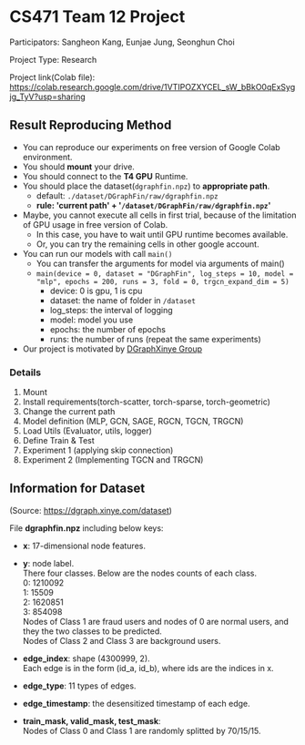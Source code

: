 # CS471 Team 12 Project
Participators: Sangheon Kang, Eunjae Jung, Seonghun Choi 

Project Type: Research 

Project link(Colab file): https://colab.research.google.com/drive/1VTIPOZXYCEL_sW_bBkO0qExSygjg_TyV?usp=sharing

## Result Reproducing Method 
* You can reproduce our experiments on free version of Google Colab environment.
* You should **mount** your drive.
* You should connect to the **T4 GPU** Runtime.
* You should place the dataset(`dgraphfin.npz`) to **appropriate path**. 
    * default: `./dataset/DGraphFin/raw/dgraphfin.npz`
    * **rule: 'current path' + '`/dataset/DGraphFin/raw/dgraphfin.npz`'**
* Maybe, you cannot execute all cells in first trial, because of the limitation of GPU usage in free version of Colab.
    * In this case, you have to wait until GPU runtime becomes available.
    * Or, you can try the remaining cells in other google account. 
* You can run our models with call `main()`
    * You can transfer the arguments for model via arguments of main()
    * `main(device = 0, dataset = "DGraphFin", log_steps = 10, model = "mlp", epochs = 200, runs = 3, fold = 0, trgcn_expand_dim = 5)`
        * device: 0 is gpu, 1 is cpu 
        * dataset: the name of folder in `/dataset`
        * log_steps: the interval of logging 
        * model: model you use 
        * epochs: the number of epochs
        * runs: the number of runs (repeat the same experiments)
* Our project is motivated by [DGraphXinye Group](https://github.com/DGraphXinye/DGraphFin_baseline)
### Details
1. Mount
2. Install requirements(torch-scatter, torch-sparse, torch-geometric)
3. Change the current path 
4. Model definition (MLP, GCN, SAGE, RGCN, TGCN, TRGCN)
5. Load Utils (Evaluator, utils, logger)
6. Define Train & Test
7. Experiment 1 (applying skip connection)
8. Experiment 2 (Implementing TGCN and TRGCN)

## Information for Dataset 
(Source: https://dgraph.xinye.com/dataset)

File **dgraphfin.npz** including below keys:  

* **x**: 17-dimensional node features.
* **y**: node label.  
    There four classes. Below are the nodes counts of each class.     
    0: 1210092    
    1: 15509    
    2: 1620851    
    3: 854098    
    Nodes of Class 1 are fraud users and nodes of 0 are normal users, and they the two classes to be predicted.    
    Nodes of Class 2 and Class 3 are background users.    
    
* **edge_index**: shape (4300999, 2).   
    Each edge is in the form (id_a, id_b), where ids are the indices in x.        

* **edge_type**: 11 types of edges. 
    
* **edge_timestamp**: the desensitized timestamp of each edge.
    
* **train_mask, valid_mask, test_mask**:  
    Nodes of Class 0 and Class 1 are randomly splitted by 70/15/15.  
